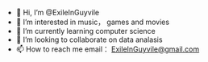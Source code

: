 - 👋 Hi, I’m @ExileInGuyvile
- 👀 I’m interested in music， games and movies
- 🌱 I’m currently learning computer science
- 💞️ I’m looking to collaborate on data analasis
- 📫 How to reach me 
      email： ExileInGuyvile@gmail.com

<!---
ExileInGuyvile/ExileInGuyvile is a ✨ special ✨ repository because its `README.md` (this file) appears on your GitHub profile.
You can click the Preview link to take a look at your changes.
--->
